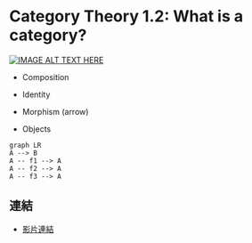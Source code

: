 # Category Theory 1.2: What is a category?

[![IMAGE ALT TEXT HERE](https://img.youtube.com/vi/p54Hd7AmVFU/0.jpg)](https://www.youtube.com/watch?v=p54Hd7AmVFU)

* Composition
* Identity

* Morphism (arrow)
* Objects

```mermaid
graph LR
A --> B
A -- f1 --> A
A -- f2 --> A
A -- f3 --> A
```

## 連結
* [影片連結](https://www.youtube.com/watch?v=p54Hd7AmVFUs)

<!--stackedit_data:
eyJoaXN0b3J5IjpbLTExMDQwMTI4MjIsMTAzMjIyNTE3OCwtNz
AwMTkyMDQxXX0=
-->